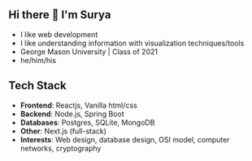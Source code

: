 ## Hi there 👋 I'm Surya
* I like web development
* I like understanding information with visualization techniques/tools
* George Mason University | Class of 2021
* he/him/his
## **Tech Stack**
* **Frontend**: Reactjs, Vanilla html/css
* **Backend**: Node.js, Spring Boot
* **Databases**: Postgres, SQLite, MongoDB
* **Other**: Next.js (full-stack)
* **Interests**: Web design, database design, OSI model, computer networks, cryptography
